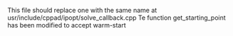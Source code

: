 This file should replace one with the same name at usr/include/cppad/ipopt/solve_callback.cpp
Te function get_starting_point has been modified to accept warm-start
